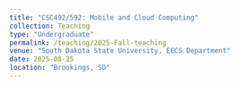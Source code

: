 ```yaml
---
title: "CSC492/592: Mobile and Cloud Computing"
collection: Teaching
type: "Undergraduate"
permalink: /teaching/2025-Fall-teaching
venue: "South Dakota State University, EECS Department"
date: 2025-08-25
location: "Brookings, SD"
---
```


<!-- [Slides](https://www.os-book.com/OS10/slide-dir/index.html) -->

<!-- [eBook](https://os.ecci.ucr.ac.cr/slides/Abraham-Silberschatz-Operating-System-Concepts-10th-2018.pdf) -->
